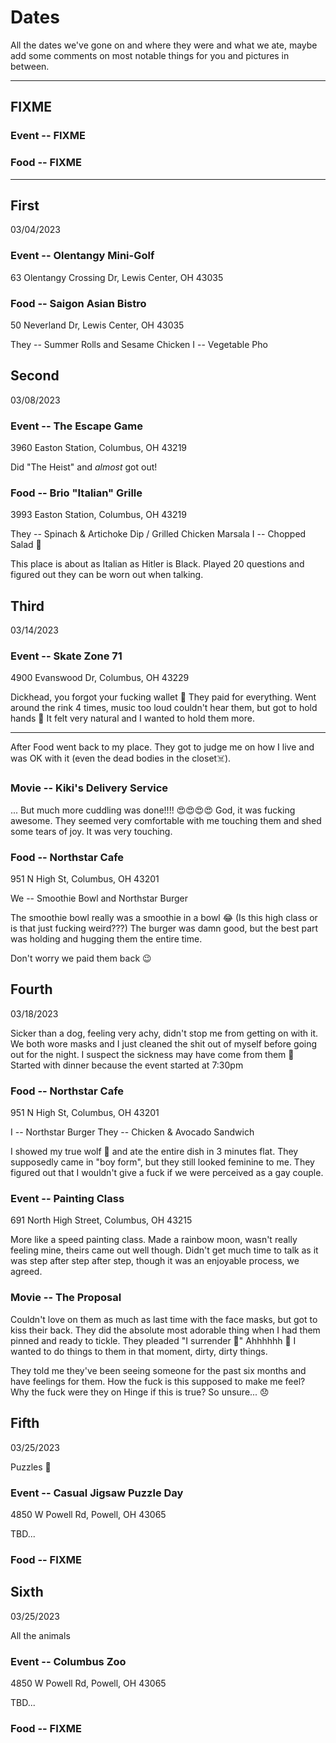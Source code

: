 # Dates

All the dates we've gone on and where they were and what we ate, maybe add some
comments on most notable things for you and pictures in between.

---

## FIXME

### Event -- FIXME

### Food -- FIXME

---

## First

03/04/2023

### Event -- Olentangy Mini-Golf

63 Olentangy Crossing Dr, Lewis Center, OH 43035

### Food -- Saigon Asian Bistro

50 Neverland Dr, Lewis Center, OH 43035

They -- Summer Rolls and Sesame Chicken
I -- Vegetable Pho

## Second

03/08/2023

### Event -- The Escape Game

3960 Easton Station, Columbus, OH 43219

Did "The Heist" and _almost_ got out!

### Food -- Brio "Italian" Grille

3993 Easton Station, Columbus, OH 43219

They -- Spinach & Artichoke Dip / Grilled Chicken Marsala
I -- Chopped Salad 🤢

This place is about as Italian as Hitler is Black.
Played 20 questions and figured out they can be worn out when talking.

## Third

03/14/2023

### Event -- Skate Zone 71

4900 Evanswood Dr, Columbus, OH 43229

Dickhead, you forgot your fucking wallet 🤪 They paid for everything. Went
around the rink 4 times, music too loud couldn't hear them, but got to hold
hands 👫 It felt very natural and I wanted to hold them more.

---

After Food went back to my place. They got to judge me on how I live and was OK
with it (even the dead bodies in the closet☠️).

### Movie --  Kiki's Delivery Service

... But much more cuddling was done!!!! 😍😍😍😍 God, it was fucking awesome.
They seemed very comfortable with me touching them and shed some tears of joy.
It was very touching.

### Food -- Northstar Cafe

951 N High St, Columbus, OH 43201

We -- Smoothie Bowl and Northstar Burger

The smoothie bowl really was a smoothie in a bowl 😂 (Is this high class or is
that just fucking weird???)
The burger was damn good, but the best part was holding and hugging them the
entire time.

Don't worry we paid them back 😉

## Fourth

03/18/2023

Sicker than a dog, feeling very achy, didn't stop me from getting on with it. We
both wore masks and I just cleaned the shit out of myself before going out for
the night. I suspect the sickness may have come from them 🤨 Started with dinner
because the event started at 7:30pm

### Food -- Northstar Cafe

951 N High St, Columbus, OH 43201

I -- Northstar Burger
They -- Chicken & Avocado Sandwich

I showed my true wolf 🐺 and ate the entire dish in 3 minutes flat. They
supposedly came in "boy form", but they still looked feminine to me. They
figured out that I wouldn't give a fuck if we were perceived as a gay couple.

### Event -- Painting Class

691 North High Street, Columbus, OH 43215

More like a speed painting class. Made a rainbow moon, wasn't really feeling
mine, theirs came out well though. Didn't get much time to talk as it was step
after step after step, though it was an enjoyable process, we agreed.

### Movie -- The Proposal

Couldn't love on them as much as last time with the face masks, but got to kiss
their back. They did the absolute most adorable thing when I had them pinned and
ready to tickle. They pleaded "I surrender 🥺" Ahhhhhh 🥵 I wanted to do things
to them in that moment, dirty, dirty things.

They told me they've been seeing someone for the past six months and have
feelings for them. How the fuck is this supposed to make me feel? Why the fuck
were they on Hinge if this is true? So unsure... 😞

## Fifth

03/25/2023

Puzzles 🧩

### Event -- Casual Jigsaw Puzzle Day

4850 W Powell Rd, Powell, OH 43065

TBD...

### Food -- FIXME

## Sixth

03/25/2023

All the animals

### Event -- Columbus Zoo

4850 W Powell Rd, Powell, OH 43065

TBD...

### Food -- FIXME
